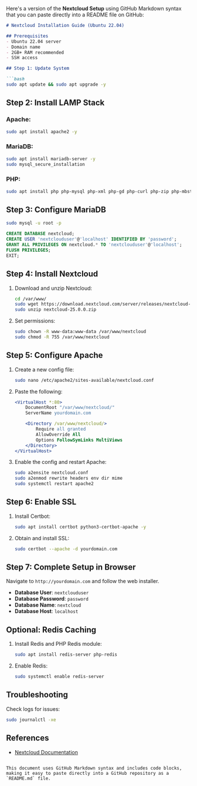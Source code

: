 Here's a version of the **Nextcloud Setup** using GitHub Markdown syntax that you can paste directly into a README file on GitHub:

```markdown
# Nextcloud Installation Guide (Ubuntu 22.04)

## Prerequisites
- Ubuntu 22.04 server
- Domain name
- 2GB+ RAM recommended
- SSH access

## Step 1: Update System

```bash
sudo apt update && sudo apt upgrade -y
```

## Step 2: Install LAMP Stack

### Apache:
```bash
sudo apt install apache2 -y
```

### MariaDB:
```bash
sudo apt install mariadb-server -y
sudo mysql_secure_installation
```

### PHP:
```bash
sudo apt install php php-mysql php-xml php-gd php-curl php-zip php-mbstring -y
```

## Step 3: Configure MariaDB

```bash
sudo mysql -u root -p
```

```sql
CREATE DATABASE nextcloud;
CREATE USER 'nextclouduser'@'localhost' IDENTIFIED BY 'password';
GRANT ALL PRIVILEGES ON nextcloud.* TO 'nextclouduser'@'localhost';
FLUSH PRIVILEGES;
EXIT;
```

## Step 4: Install Nextcloud

1. Download and unzip Nextcloud:
    ```bash
    cd /var/www/
    sudo wget https://download.nextcloud.com/server/releases/nextcloud-25.0.0.zip
    sudo unzip nextcloud-25.0.0.zip
    ```

2. Set permissions:
    ```bash
    sudo chown -R www-data:www-data /var/www/nextcloud
    sudo chmod -R 755 /var/www/nextcloud
    ```

## Step 5: Configure Apache

1. Create a new config file:
    ```bash
    sudo nano /etc/apache2/sites-available/nextcloud.conf
    ```

2. Paste the following:
    ```apache
    <VirtualHost *:80>
        DocumentRoot "/var/www/nextcloud/"
        ServerName yourdomain.com

        <Directory /var/www/nextcloud/>
            Require all granted
            AllowOverride All
            Options FollowSymLinks MultiViews
        </Directory>
    </VirtualHost>
    ```

3. Enable the config and restart Apache:
    ```bash
    sudo a2ensite nextcloud.conf
    sudo a2enmod rewrite headers env dir mime
    sudo systemctl restart apache2
    ```

## Step 6: Enable SSL

1. Install Certbot:
    ```bash
    sudo apt install certbot python3-certbot-apache -y
    ```

2. Obtain and install SSL:
    ```bash
    sudo certbot --apache -d yourdomain.com
    ```

## Step 7: Complete Setup in Browser

Navigate to `http://yourdomain.com` and follow the web installer.

- **Database User**: `nextclouduser`
- **Database Password**: `password`
- **Database Name**: `nextcloud`
- **Database Host**: `localhost`

## Optional: Redis Caching

1. Install Redis and PHP Redis module:
    ```bash
    sudo apt install redis-server php-redis
    ```

2. Enable Redis:
    ```bash
    sudo systemctl enable redis-server
    ```

## Troubleshooting

Check logs for issues:

```bash
sudo journalctl -xe
```

## References
- [Nextcloud Documentation](https://docs.nextcloud.com)
```

This document uses GitHub Markdown syntax and includes code blocks, making it easy to paste directly into a GitHub repository as a `README.md` file.
